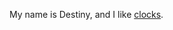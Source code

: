 My name is Destiny, and I like [clocks](https://www.ebay.com/sch/i.html?_nkw=porcelain+face+clown+doll&_sop=12).